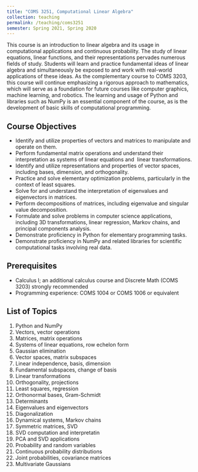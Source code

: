 ```yaml
---
title: "COMS 3251, Computational Linear Algebra"
collection: teaching
permalink: /teaching/coms3251
semester: Spring 2021, Spring 2020
---
```


This course is an introduction to linear algebra and its usage in computational applications and continuous probability. The study of linear equations, linear functions, and their representations pervades numerous fields of study. Students will learn and practice fundamental ideas of linear algebra and simultaneously be exposed to and work with real-world applications of these ideas. As the complementary course to COMS 3203, this course will continue emphasizing a rigorous approach to mathematics, which will serve as a foundation for future courses like computer graphics, machine learning, and robotics. The learning and usage of Python and libraries such as NumPy is an essential component of the course, as is the development of basic skills of computational programming.

## Course Objectives
- Identify and utilize properties of vectors and matrices to manipulate and operate on them.
- Perform fundamental matrix operations and understand their interpretation as systems of linear equations and  linear transformations.
- Identify and utilize representations and properties of vector spaces, including bases, dimension, and orthogonality.
- Practice and solve elementary optimization problems, particularly in the context of least squares.
- Solve for and understand the interpretation of eigenvalues and eigenvectors in matrices.
- Perform decompositions of matrices, including eigenvalue and singular value decomposition.
- Formulate and solve problems in computer science applications, including 3D transformations, linear regression, Markov chains, and principal components analysis.
- Demonstrate proficiency in Python for elementary programming tasks.
- Demonstrate proficiency in NumPy and related libraries for scientific computational tasks involving real data.

## Prerequisites
- Calculus I; an additional calculus course and Discrete Math (COMS 3203) strongly recommended
- Programming experience: COMS 1004 or COMS 1006 or equivalent 

## List of Topics
1. Python and NumPy
2. Vectors, vector operations
3. Matrices, matrix operations
4. Systems of linear equations, row echelon form
5. Gaussian elimination
6. Vector spaces, matrix subspaces
7. Linear independence, basis, dimension
8. Fundamental subspaces, change of basis
9. Linear transformations
10. Orthogonality, projections
11. Least squares, regression
12. Orthonormal bases, Gram-Schmidt
13. Determinants
14. Eigenvalues and eigenvectors
15. Diagonalization
16. Dynamical systems, Markov chains
17. Symmetric matrices, SVD
18. SVD computation and interpretatin
19. PCA and SVD applications
20. Probability and random variables
21. Continuous probability distributions
22. Joint probabilities, covariance matrices
23. Multivariate Gaussians
